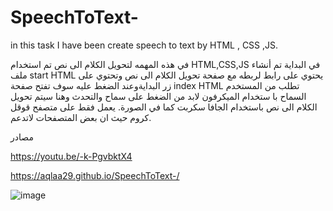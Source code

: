 # SpeechToText-
in this task I have been create speech to text by HTML , CSS ,JS.







في هذه المهمه لتحويل الكلام الى نص تم استخدام HTML,CSS,JS
في البداية تم أنشاء ملف start HTML 
يحتوي على رابط لربطه مع صفحة تحويل الكلام الى نص وتحتوي على زر البدايةوعند الضغط عليه سوف تفتح صفحة index HTML تطلب من المستخدم السماح با ستخدام الميكرفون لابد من الضغط على سماح والتحدث وهنا سيتم تحويل الكلام الى نص باستخدام الجافا سكربت كما في الصورة. 
يعمل فقط على متصفح قوقل كروم حيث ان بعض المتصفحات لاتدعم.

مصادر 

https://youtu.be/-k-PgvbktX4


https://aqlaa29.github.io/SpeechToText-/



![image](https://user-images.githubusercontent.com/85647715/177061736-b6c7d88a-dbb6-4719-bd22-1423c30d718c.png)


 
